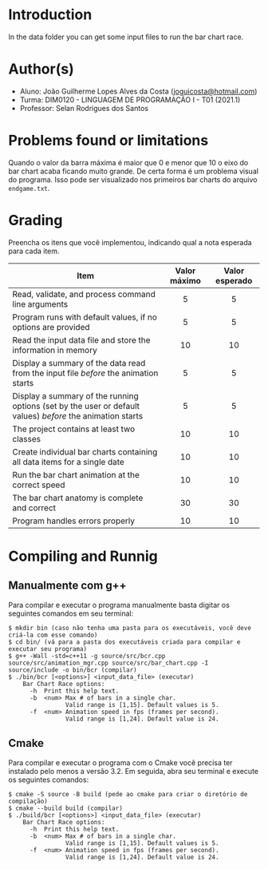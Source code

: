 # Introduction

In the data folder you can get some input files to run the bar chart race.

# Author(s)

- Aluno: João Guilherme Lopes Alves da Costa (joguicosta@hotmail.com)
- Turma: DIM0120 - LINGUAGEM DE PROGRAMAÇÃO I - T01 (2021.1)
- Professor: Selan Rodrigues dos Santos

# Problems found or limitations

Quando o valor da barra máxima é maior que 0 e menor que 10 o eixo do bar chart acaba ficando muito grande. De certa forma é um problema visual do programa. Isso pode ser visualizado nos primeiros bar charts do arquivo `endgame.txt`.

# Grading

Preencha os itens que você implementou, indicando qual a nota esperada para cada item.


Item     | Valor máximo   | Valor esperado
-------- | :-----: | :-----:
Read, validate, and process command line arguments | 5 | 5
Program runs with default values, if no options are provided | 5 | 5
Read the input data file and store the information in memory    | 10 | 10
Display a summary of the data read from the input file _before_ the animation starts | 5 | 5
Display a summary of the running options (set by the user or default values) _before_ the animation starts | 5 | 5
The project contains at least two classes | 10 | 10
Create individual bar charts containing all data items for a single date | 10 | 10
Run the bar chart animation at the correct speed | 10  | 10
The bar chart anatomy is complete and correct | 30 | 30
Program handles errors properly | 10 | 10

# Compiling and Runnig

## Manualmente com g++

Para compilar e executar o programa manualmente basta digitar os seguintes comandos em seu terminal:

```
$ mkdir bin (caso não tenha uma pasta para os executáveis, você deve criá-la com esse comando)
$ cd bin/ (vá para a pasta dos executáveis criada para compilar e executar seu programa)
$ g++ -Wall -std=c++11 -g source/src/bcr.cpp source/src/animation_mgr.cpp source/src/bar_chart.cpp -I source/include -o bin/bcr (compilar)
$ ./bin/bcr [<options>] <input_data_file> (executar)
    Bar Chart Race options:
      -h  Print this help text.
      -b  <num> Max # of bars in a single char.
                Valid range is [1,15]. Default values is 5.
      -f  <num> Animation speed in fps (frames per second).
                Valid range is [1,24]. Default value is 24.
```

## Cmake

Para compilar e executar o programa com o Cmake você precisa ter instalado pelo menos a versão 3.2. Em seguida, abra seu terminal e execute os seguintes comandos:

```
$ cmake -S source -B build (pede ao cmake para criar o diretório de compilação)
$ cmake --build build (compilar)
$ ./build/bcr [<options>] <input_data_file> (executar)
    Bar Chart Race options:
      -h  Print this help text.
      -b  <num> Max # of bars in a single char.
                Valid range is [1,15]. Default values is 5.
      -f  <num> Animation speed in fps (frames per second).
                Valid range is [1,24]. Default value is 24.
```
